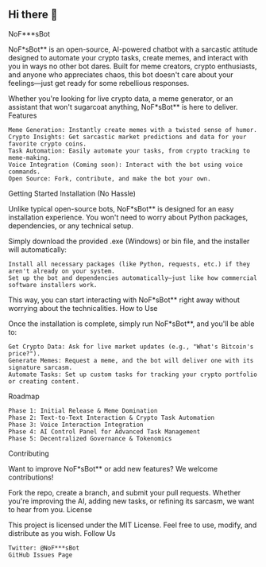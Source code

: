 ## Hi there 👋

NoF***sBot

NoF*sBot** is an open-source, AI-powered chatbot with a sarcastic attitude designed to automate your crypto tasks, create memes, and interact with you in ways no other bot dares. Built for meme creators, crypto enthusiasts, and anyone who appreciates chaos, this bot doesn't care about your feelings—just get ready for some rebellious responses.

Whether you're looking for live crypto data, a meme generator, or an assistant that won't sugarcoat anything, NoF*sBot** is here to deliver.
Features

    Meme Generation: Instantly create memes with a twisted sense of humor.
    Crypto Insights: Get sarcastic market predictions and data for your favorite crypto coins.
    Task Automation: Easily automate your tasks, from crypto tracking to meme-making.
    Voice Integration (Coming soon): Interact with the bot using voice commands.
    Open Source: Fork, contribute, and make the bot your own.

Getting Started
Installation (No Hassle)

Unlike typical open-source bots, NoF*sBot** is designed for an easy installation experience. You won't need to worry about Python packages, dependencies, or any technical setup.

Simply download the provided .exe (Windows) or bin file, and the installer will automatically:

    Install all necessary packages (like Python, requests, etc.) if they aren't already on your system.
    Set up the bot and dependencies automatically—just like how commercial software installers work.

This way, you can start interacting with NoF*sBot** right away without worrying about the technicalities.
How to Use

Once the installation is complete, simply run NoF*sBot**, and you'll be able to:

    Get Crypto Data: Ask for live market updates (e.g., "What's Bitcoin's price?").
    Generate Memes: Request a meme, and the bot will deliver one with its signature sarcasm.
    Automate Tasks: Set up custom tasks for tracking your crypto portfolio or creating content.

Roadmap

    Phase 1: Initial Release & Meme Domination
    Phase 2: Text-to-Text Interaction & Crypto Task Automation
    Phase 3: Voice Interaction Integration
    Phase 4: AI Control Panel for Advanced Task Management
    Phase 5: Decentralized Governance & Tokenomics

Contributing

Want to improve NoF*sBot** or add new features? We welcome contributions!

Fork the repo, create a branch, and submit your pull requests. Whether you're improving the AI, adding new tasks, or refining its sarcasm, we want to hear from you.
License

This project is licensed under the MIT License. Feel free to use, modify, and distribute as you wish.
Follow Us

    Twitter: @NoF***sBot
    GitHub Issues Page
